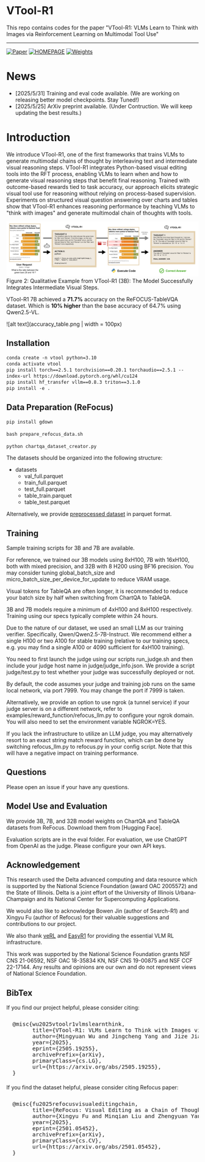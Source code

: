 # VTool-R1

This repo contains codes for the paper "VTool-R1: VLMs Learn to Think with Images via Reinforcement Learning on Multimodal Tool Use"

---


[![Paper](https://img.shields.io/badge/paper-5f16a8?style=for-the-badge&logo=arxiv&logoColor=white&color=FF5F05)](https://arxiv.org/pdf/2505.19255)
[![HOMEPAGE](https://img.shields.io/badge/HOMEPAGE-3858bf?style=for-the-badge&logo=homepage&logoColor=white&color=13294B)](https://vtool-r1.github.io/)
[![Weights](https://img.shields.io/badge/Model%20Weights-63cad3?style=for-the-badge&logo=huggingface&logoColor=white&color=FF5F05)](https://huggingface.co/VTOOL)

# News

- [2025/5/31] Training and eval code available. (We are working on releasing better model checkpoints. Stay Tuned!) <!--<span style="color: red;">[**New!**]</span>-->
- [2025/5/25] ArXiv preprint available. (Under Contruction. We will keep updating the best results.)


# Introduction

We introduce VTool-R1, one of the first frameworks that trains VLMs to generate multimodal chains of thought by interleaving text and intermediate visual reasoning steps. VTool-R1 integrates Python-based visual editing tools into the RFT process, enabling VLMs to learn when and how to generate visual reasoning steps that benefit final reasoning. Trained with outcome-based rewards tied to task accuracy, our approach elicits strategic visual tool use for reasoning without relying on process-based supervision. Experiments on structured visual question answering over charts and tables show that VTool-R1 enhances reasoning performance by teaching VLMs to "think with images" and generate multimodal chain of thoughts with tools.

![alt text](vtool_example.png) Figure 2: Qualitative Example from VTool-R1 (3B): The Model Successfully Integrates Intermediate Visual Steps.

VTool-R1 7B achieved a **71.7%** accuracy on the ReFOCUS-TableVQA dataset. Which is **10% higher** than the base accuracy of 64.7% using Qwen2.5-VL.

![alt text](accuracy_table.png | width = 100px) 

## Installation

```
conda create -n vtool python=3.10
conda activate vtool
pip install torch==2.5.1 torchvision==0.20.1 torchaudio==2.5.1 --index-url https://download.pytorch.org/whl/cu124
pip install hf_transfer vllm==0.8.3 triton==3.1.0
pip install -e .
```

## Data Preparation (ReFocus)

```
pip install gdown

bash prepare_refocus_data.sh

python chartqa_dataset_creator.py
```

The datasets should be organized into the following structure:

- datasets
  - val_full.parquet
  - train_full.parquet
  - test_full.parquet
  - table_train.parquet
  - table_test.parquet

Alternatively, we provide [preprocessed dataset](https://drive.google.com/drive/folders/16tP_cH-9kGFzjyAn3_z1wo7HQaa9T7MY?usp=share_link) in parquet format.

## Training

Sample training scripts for 3B and 7B are available.

For reference, we trained our 3B models using 8xH100, 7B with 16xH100, both with mixed precision, and 32B with 8 H200 using BF16 precision. You may consider tuning global_batch_size and micro_batch_size_per_device_for_update to reduce VRAM usage. 

Visual tokens for TableQA are often longer, it is recommended to reduce your batch size by half when switching from ChartQA to TableQA.

3B and 7B models require a minimum of 4xH100 and 8xH100 respectively. Training using our specs typically complete within 24 hours.

Due to the nature of our dataset, we used an small LLM as our training verifier. Specifically, Qwen/Qwen2.5-7B-Instruct. We recommend either a single H100 or two A100 for stable training (relative to our training specs, e.g. you may find a single A100 or 4090 sufficient for 4xH100 training). 

You need to first launch the judge using our scripts run_judge.sh and then include your judge host name in judge/judge_info.json. We provide a script judge/test.py to test whether your judge was successfully deployed or not.

By default, the code assumes your judge and training job runs on the same local network, via port 7999. You may change the port if 7999 is taken.

Alternatively, we provide an option to use ngrok (a tunnel service) if your judge server is on a different network, refer to examples/reward_function/refocus_llm.py to configure your ngrok domain. You will also need to set the environment variable NGROK=YES.

If you lack the infrastructure to utilize an LLM judge, you may alternatively resort to an exact string match reward function, which can be done by switching refocus_llm.py to refocus.py in your config script. Note that this will have a negative impact on training performance.

## Questions

Please open an issue if your have any questions.

## Model Use and Evaluation

We provide 3B, 7B, and 32B model weights on ChartQA and TableQA datasets from ReFocus. Download them from [Hugging Face].

Evaluation scripts are in the eval folder. For evaluation, we use ChatGPT from OpenAI as the judge. Please configure your own API keys.

## Acknowledgement

This research used the Delta advanced computing and data resource which is supported by the National Science Foundation (award OAC 2005572) and the State of Illinois. Delta is a joint effort of the University of Illinois Urbana-Champaign and its National Center for Supercomputing Applications.

We would also like to acknowledge Bowen Jin (author of Search-R1) and Xingyu Fu (author of Refocus) for their valuable suggestions and contributions to our project.

We also thank [veRL](https://github.com/volcengine/verl) and [EasyR1](https://github.com/hiyouga/EasyR1) for providing the essential VLM RL infrastructure.

This work was supported by the National Science Foundation grants NSF CNS 21-06592, NSF OAC 18-35834 KN, NSF CNS 19-00875 and NSF CCF 22-17144. Any results and opinions are our own and do not represent views of National Science Foundation.

## BibTex

If you find our project helpful, please consider citing:

<pre style="background-color: auto; padding: 0.8rem 1rem 0.4rem 1rem; border-radius: 8px; overflow-x: auto; font-size: 0.9rem;">
@misc{wu2025vtoolr1vlmslearnthink,
      title={VTool-R1: VLMs Learn to Think with Images via Reinforcement Learning on Multimodal Tool Use}, 
      author={Mingyuan Wu and Jingcheng Yang and Jize Jiang and Meitang Li and Kaizhuo Yan and Hanchao Yu and Minjia Zhang and Chengxiang Zhai and Klara Nahrstedt},
      year={2025},
      eprint={2505.19255},
      archivePrefix={arXiv},
      primaryClass={cs.LG},
      url={https://arxiv.org/abs/2505.19255}, 
}
</pre>

If you find the dataset helpful, please consider citing Refocus paper:
<pre style="background-color: auto; padding: 0.8rem 1rem 0.4rem 1rem; border-radius: 8px; overflow-x: auto; font-size: 0.9rem;">
@misc{fu2025refocusvisualeditingchain,
      title={ReFocus: Visual Editing as a Chain of Thought for Structured Image Understanding}, 
      author={Xingyu Fu and Minqian Liu and Zhengyuan Yang and John Corring and Yijuan Lu and Jianwei Yang and Dan Roth and Dinei Florencio and Cha Zhang},
      year={2025},
      eprint={2501.05452},
      archivePrefix={arXiv},
      primaryClass={cs.CV},
      url={https://arxiv.org/abs/2501.05452}, 
}
</pre>
